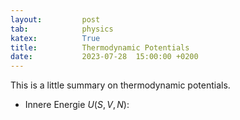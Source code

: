```yaml
---
layout:         post
tab:	        physics
katex:          True
title:          Thermodynamic Potentials
date:           2023-07-28  15:00:00 +0200
---
```


<div style="display: none">
  \(
  {% include latex-preamble.sty %}
  \)
</div>


This is a little summary on thermodynamic potentials.

-   Innere Energie $U(S,V,N)$:

